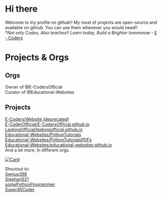 # Hi there
Welcome to my profile on github!! My most of projects are open-source and available on github. You can use them whenever you would need!!<br>
**Not only Codes, Also teaches!! Learn today, Build a Brighter tommorow* - [E - Coders](https://www.youtube.com/channel/UCfTTIgSYOwY3gmCI7YhisEA)<br>

# Projects & Orgs

## Orgs
Owner of @E-CodersOfficial<br>
Curator of @Educational-Websites<br>

## Projects
<a href="https://github.com/e-coder/Website" target="_blank">E-Coders/Website (deprecated)<br></a>
<a href="https://github.com/e-codersofficial/e-codersofficial.github.io" target="_blank">E-CoderOfficial/E-CodersOfficial.github.io<br></a>
<a href="https://github.com/lexkingofficial/lexkingofficial.github.io" target="_blank">LexkingOfficial/lexkingofficial.github.io<br></a>
<a href="https://github.com/educational-websites/PythonTutorials" target="_blank">Educational-Websites/PythonTutorials<br></a>
<a href="https://github.com/educational-websites/PythonTutorialsPDFs" target="_blank">Educational-Websites/PythonTutorialsPDFs<br></a>
<a href="https://github.com/educational-websites/educational-websites.github.io" target="_blank">Educational-Websites/educational-websites.github.io<br></a>
And a lot more, In different orgs.

[![Card](https://github.com/e-coders/e-coders/blob/e73eee0c209d1b40ad6fc459bce14ff9d28171be/card.svg)](https://github.com/e-coders/e-coders/blob/e73eee0c209d1b40ad6fc459bce14ff9d28171be/card.svg)

Shoutout to:
<br>
<a href="https://github.com/Genius398" target="blank_">Genius398</a>
<br>
<a href="https://github.com/Sreehari521" target="blank_">Sreehari521</a>
<br>
<a href="https://github.com/somePythonProgrammer" target="blank_">somePythonProgrammer</a>
<br>
<a href="https://github.com/Super45Coder" target="blank_">Super45Coder</a>
